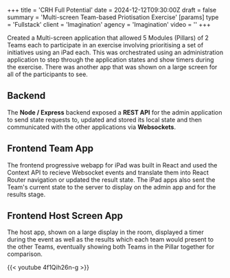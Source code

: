 +++
title = 'CRH Full Potential'
date = 2024-12-12T09:30:00Z
draft = false
summary = 'Multi-screen Team-based Priotisation Exercise'
[params]
  type = 'Fullstack'
  client = 'Imagination'
  agency = 'Imagination'
  video = ''
+++

Created a Multi-screen application that allowed 5 Modules (Pillars) of 2 Teams each to participate
in an exercise involving prioritising a set of initiatives using an iPad each. This was orchestrated
using an administration application to step through the application states and show timers during
the exercise. There was another app that was shown on a large screen for all of the participants to see.

## Backend

The **Node / Express** backend exposed a **REST API** for the admin application to send state requests to,
updated and stored its local state and then communicated with the other applications via **Websockets**.

## Frontend Team App

The frontend progressive webapp for iPad was built in React and used the Context API to recieve Websocket events and
translate them into React Router navigation or updated the result state. The iPad apps also sent the Team's
current state to the server to display on the admin app and for the results stage.

## Frontend Host Screen App

The host app, shown on a large display in the room, displayed a timer during the event as well as the results
which each team would present to the other Teams, eventually showing both Teams in the Pillar together
for comparison.

{{< youtube 4f1Qih26n-g >}}
